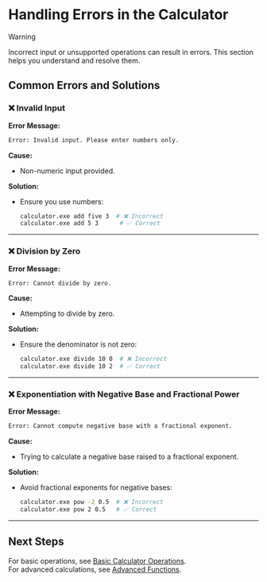 # Handling Errors in the Calculator

> [!WARNING]
> Incorrect input or unsupported operations can result in errors. This section helps you understand and resolve them.

## Common Errors and Solutions

### ❌ Invalid Input
**Error Message:**  
```sh
Error: Invalid input. Please enter numbers only.
```
**Cause:**  
- Non-numeric input provided.

**Solution:**  
- Ensure you use numbers:
  ```sh
  calculator.exe add five 3  # ❌ Incorrect
  calculator.exe add 5 3      # ✅ Correct
  ```
---

### ❌ Division by Zero
**Error Message:**  
```sh
Error: Cannot divide by zero.
```
**Cause:**  
- Attempting to divide by zero.

**Solution:**  
- Ensure the denominator is not zero:
  ```sh
  calculator.exe divide 10 0  # ❌ Incorrect
  calculator.exe divide 10 2  # ✅ Correct
  ```
---

### ❌ Exponentiation with Negative Base and Fractional Power
**Error Message:**  
```sh
Error: Cannot compute negative base with a fractional exponent.
```
**Cause:**  
- Trying to calculate a negative base raised to a fractional exponent.

**Solution:**  
- Avoid fractional exponents for negative bases:
  ```sh
  calculator.exe pow -2 0.5  # ❌ Incorrect
  calculator.exe pow 2 0.5   # ✅ Correct
  ```
---

## Next Steps
For basic operations, see [Basic Calculator Operations](basic-operations.md).  
For advanced calculations, see [Advanced Functions](advanced-functions.md).